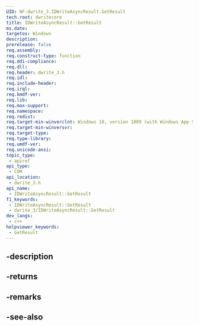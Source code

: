 ```yaml
---
UID: NF:dwrite_3.IDWriteAsyncResult.GetResult
tech.root: dwritecore
title: IDWriteAsyncResult::GetResult
ms.date: 
targetos: Windows
description: 
prerelease: false
req.assembly: 
req.construct-type: function
req.ddi-compliance: 
req.dll: 
req.header: dwrite_3.h
req.idl: 
req.include-header: 
req.irql: 
req.kmdf-ver: 
req.lib: 
req.max-support: 
req.namespace: 
req.redist: 
req.target-min-winverclnt: Windows 10, version 1809 (with Windows App SDK 0.5 or later)
req.target-min-winversvr: 
req.target-type: 
req.type-library: 
req.umdf-ver: 
req.unicode-ansi: 
topic_type:
 - apiref
api_type:
 - COM
api_location:
 - dwrite_3.h
api_name:
 - IDWriteAsyncResult::GetResult
f1_keywords:
 - IDWriteAsyncResult::GetResult
 - dwrite_3/IDWriteAsyncResult::GetResult
dev_langs:
 - c++
helpviewer_keywords:
 - GetResult
---
```


## -description

## -returns

## -remarks

## -see-also

